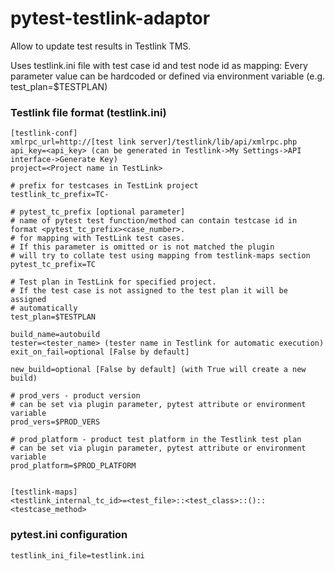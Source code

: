 pytest-testlink-adaptor
=======================


Allow to update test results in Testlink TMS.

Uses testlink.ini file with test case id and test node id as mapping:
Every parameter value can be hardcoded or defined via environment variable
(e.g. test_plan=$TESTPLAN)

### Testlink file format (testlink.ini)
    [testlink-conf]
    xmlrpc_url=http://[test link server]/testlink/lib/api/xmlrpc.php
    api_key=<api_key> (can be generated in Testlink->My Settings->API interface->Generate Key)
    project=<Project name in TestLink>
    
    # prefix for testcases in TestLink project
    testlink_tc_prefix=TC-
    
    # pytest_tc_prefix [optional parameter]
    # name of pytest test function/method can contain testcase id in format <pytest_tc_prefix><case_number>.
    # for mapping with TestLink test cases.
    # If this parameter is omitted or is not matched the plugin
    # will try to collate test using mapping from testlink-maps section
    pytest_tc_prefix=TC  
               
    # Test plan in TestLink for specified project.
    # If the test case is not assigned to the test plan it will be assigned
    # automatically     
    test_plan=$TESTPLAN
    
    build_name=autobuild
    tester=<tester_name> (tester name in Testlink for automatic execution)
    exit_on_fail=optional [False by default]

    new_build=optional [False by default] (with True will create a new build)

    # prod_vers - product version
    # can be set via plugin parameter, pytest attribute or environment variable
    prod_vers=$PROD_VERS
    
    # prod_platform - product test platform in the Testlink test plan
    # can be set via plugin parameter, pytest attribute or environment variable
    prod_platform=$PROD_PLATFORM


    [testlink-maps]
    <testlink_internal_tc_id>=<test_file>::<test_class>::()::<testcase_method>


### pytest.ini configuration
    testlink_ini_file=testlink.ini
